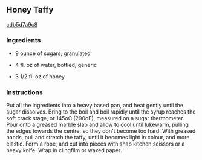 ## Honey Taffy

[cdb5d7a9c8](http://www.food.com/recipe/honey-taffy-368729)

### Ingredients

 - 9 ounce of sugars, granulated

 - 4 fl. oz of water, bottled, generic

 - 3 1/2 fl. oz of honey

### Instructions

Put all the ingredients into a heavy based pan, and heat gently until the sugar dissolves. Bring to the boil and boil rapidly until the syrup reaches the soft crack stage, or 145oC (290oF), measured on a sugar thermometer. Pour onto a greased marble slab and allow to cool until lukewarm, pulling the edges towards the centre, so they don't become too hard. With greased hands, pull and stretch the taffy, until it becomes light in colour, and more elastic. Form a rope, and cut into pieces with shap kitchen scissors or a heavy knife. Wrap in clingfilm or waxed paper.